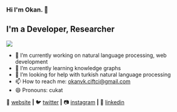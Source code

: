 ### Hi I'm Okan. 👋

## I'm a Developer, Researcher

<img src="https://github-readme-stats.vercel.app/api?username=okanvk&show_icons=true&theme=radical">


- 🔭 I’m currently working on natural language processing, web development
- 🌱 I’m currently learning knowledge graphs
- 🤔 I’m looking for help with turkish natural language processing
- 📫 How to reach me: okanvk.ciftci@gmail.com
- 😄 Pronouns: cukat



🏡 [website][website] **|** 
🐦 [twitter][twitter] **|** 
📷 [instagram][instagram] **|** 
👔 [linkedin][linkedin]

[banner]: https://raw.githubusercontent.com/bradgarropy/bradgarropy/master/banner.png
[website]: https://okanvk.github.io/
[twitter]: https://twitter.com/Okanvk_CIFTCI
[instagram]: https://www.instagram.com/okanvk_ciftci/
[linkedin]: https://www.linkedin.com/in/okanvk/
